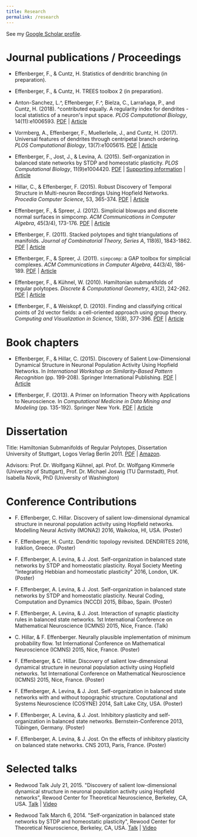 ```yaml
---
title: Research
permalink: /research
---
```


See my [Google Scholar profile](https://scholar.google.de/citations?user=IpKlv7kAAAAJ).

# Journal publications / Proceedings

* Effenberger, F., & Cuntz, H.
  Statistics of dendritic branching (in preparation).

* Effenberger, F., & Cuntz, H.
  TREES toolbox 2 (in preparation).

* Anton-Sanchez, L.^, Effenberger, F.^, Bielza, C., Larrañaga, P., and Cuntz, H. (2018). ^contributed equally. A regularity index for dendrites - local statistics of a neuron's input space. *PLOS Computational Biology*, 14(11):e1006593. 
  [PDF](/files/aeblc_regularity_plocb_2017.pdf) | 
  [Article](https://journals.plos.org/ploscompbiol/article?id=10.1371/journal.pcbi.1006593)

* Vormberg, A., Effenberger, F., Muellerleile, J., and Cuntz, H. (2017). Universal features of dendrites through centripetal branch ordering.
*PLOS Computational Biology*, 13(7):e1005615. 
  [PDF](/files/vemc_centripetal_plocb_2017.pdf) | 
  [Article](https://journals.plos.org/ploscompbiol/article?id=10.1371/journal.pcbi.1005615)

* Effenberger, F., Jost, J., & Levina, A. (2015).
  Self-organization in balanced state networks by STDP and homeostatic plasticity.
  *PLOS Computational Biology*, 11(9)e1004420. 
  [PDF](/files/ejl_selforg_plocb_2015.pdf) | 
  [Supporting information](/files/ejl_selforg_plocb_2015_supp.pdf) | 
  [Article](http://journals.plos.org/ploscompbiol/article?id=10.1371/journal.pcbi.1004420)

* Hillar, C., & Effenberger, F. (2015).
  Robust Discovery of Temporal Structure in Multi-neuron Recordings Using Hopfield Networks.
  *Procedia Computer Science*, 53, 365-374.
  [PDF](/files/he_structure_INNS_2015.pdf) | 
  [Article](http://www.sciencedirect.com/science/article/pii/S1877050915018165)
  
* Effenberger, F., & Spreer, J. (2012).
  Simplicial blowups and discrete normal surfaces in simpcomp.
  *ACM Communications in Computer Algebra*, 45(3/4), 173-176.
  [PDF](/files/es_blowup_issac_2012.pdf) | 
  [Article](http://dl.acm.org/citation.cfm?id=2110176)
  
* Effenberger, F. (2011).
  Stacked polytopes and tight triangulations of manifolds.
  *Journal of Combinatorial Theory, Series A*, 118(6), 1843-1862.
  [PDF](/files/e_stacked_jcta_2011.pdf) | 
  [Article](http://www.sciencedirect.com/science/article/pii/S0097316511000537)
  
* Effenberger, F., & Spreer, J. (2011).
  `simpcomp`: a GAP toolbox for simplicial complexes.
  *ACM Communications in Computer Algebra*, 44(3/4), 186-189.
  [PDF](/files/e_simpcomp_issac_2011.pdf) | 
  [Article](http://dl.acm.org/citation.cfm?id=1940516)

* Effenberger, F., & Kühnel, W. (2010).
  Hamiltonian submanifolds of regular polytopes. 
  *Discrete & Computational Geometry*, 43(2), 242-262.
  [PDF](/files/ek_hamiltonian_dcg_2010.pdf) | 
  [Article](http://link.springer.com/article/10.1007/s00454-009-9151-9)
  
* Effenberger, F., & Weiskopf, D. (2010).
  Finding and classifying critical points of 2d vector fields: a cell-oriented approach using group theory. 
  *Computing and Visualization in Science*, 13(8), 377-396.
  [PDF](/files/ew_critical_cvs_2010.pdf) | 
  [Article](http://link.springer.com/article/10.1007/s00791-011-0152-x)
    

# Book chapters

* Effenberger, F., & Hillar, C. (2015).
  Discovery of Salient Low-Dimensional Dynamical Structure in Neuronal Population Activity Using Hopfield Networks.
  In *International Workshop on Similarity-Based Pattern Recognition* (pp. 199-208). Springer International Publishing. 
  [PDF](/files/eh_salient_simbad_2015.pdf) | 
  [Article](http://link.springer.com/chapter/10.1007/978-3-319-24261-3_16)

* Effenberger, F. (2013).
  A Primer on Information Theory with Applications to Neuroscience.
  In *Computational Medicine in Data Mining and Modeling* (pp. 135-192). Springer New York.
  [PDF](/files/e_primer_2013.pdf) | 
  [Article](http://link.springer.com/chapter/10.1007/978-1-4614-8785-2_5)


# Dissertation

Title: Hamiltonian Submanifolds of Regular Polytopes, Dissertation University of Stuttgart, Logos Verlag Berlin 2011.
[PDF](/files/dissertation_effenberger.pdf) |
[Amazon](https://www.amazon.de/Hamiltonian-submanifolds-regular-polytopes-Effenberger/dp/3832527583/).

Advisors: Prof. Dr. Wolfgang Kühnel, apl. Prof. Dr. Wolfgang Kimmerle (University of Stuttgart), Prof. Dr. Michael Joswig (TU Darmstadt), Prof. Isabella Novik, PhD (University of Washington)


# Conference Contributions

* F. Effenberger, C. Hillar.
  Discovery of salient low-dimensional dynamical structure in neuronal population activity using Hopfield networks.
  Modelling Neural Activity (MONA2) 2016, Waikoloa, HI, USA. (Poster)

* F. Effenberger, H. Cuntz.
  Dendritic topology revisited.
  DENDRITES 2016, Iraklion, Greece. (Poster)

* F. Effenberger, A. Levina, & J. Jost. 
  Self-organization in balanced state networks by STDP and homeostatic plasticity.
  Royal Society Meeting "Integrating Hebbian and homeostatic plasticity" 2016, London, UK. (Poster)

* F. Effenberger, A. Levina, & J. Jost. 
  Self-organization in balanced state networks by STDP and homeostatic plasticity.
  Neural Coding, Computation and Dynamics (NCCD) 2015, Bilbao, Spain. (Poster)

* F. Effenberger, A. Levina, & J. Jost.
  Interaction of synaptic plasticity rules in balanced state networks.
  1st International Conference on Mathematical Neuroscience (ICMNS) 2015, Nice, France. (Talk)

* C. Hillar, & F. Effenberger. Neurally plausible implementation of minimum probability flow.
  1st International Conference on Mathematical Neuroscience (ICMNS) 2015, Nice, France. (Poster)

* F. Effenberger, & C. Hillar.
  Discovery of salient low-dimensional dynamical structure in neuronal population activity using Hopfield networks.
  1st International Conference on Mathematical Neuroscience (ICMNS) 2015, Nice, France. (Poster)

* F. Effenberger, A. Levina, & J. Jost.
  Self-organization in balanced state networks with and without topographic structure.
  Coputational and Systems Neuroscience (COSYNE) 2014, Salt Lake City, USA. (Poster)
    
* F. Effenberger, A. Levina, & J. Jost.
  Inhibitory plasticity and self-organization in balanced state networks.
  Bernstein-Conference 2013, Tübingen, Germany. (Poster)
    
* F. Effenberger, A. Levina, & J. Jost.
  On the effects of inhibitory plasticity on balanced state networks.
  CNS 2013, Paris, France. (Poster)


# Selected talks

* Redwood Talk July 21, 2015.
  "Discovery of salient low-dimensional dynamical structure in neuronal population activity using Hopfield networks",
  Rewood Center for Theoretical Neuroscience, Berkeley, CA, USA.
  [Talk](http://redwood.berkeley.edu/seminar-info.php?id=300) | 
  [Video](https://archive.org/details/Redwood_Center_2015_07_21_Felix_Effenberger)
  
* Redwood Talk March 6, 2014.
  "Self-organization in balanced state networks by STDP and homeostatic plasticity",
  Rewood Center for Theoretical Neuroscience, Berkeley, CA, USA.
  [Talk](http://redwood.berkeley.edu/seminar-info.php?id=248) | 
  [Video](https://archive.org/details/Redwood_Center_2014_03_06_Felix_Effenberger)
